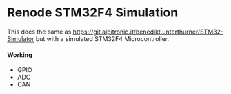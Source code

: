# Renode STM32F4 Simulation

This does the same as https://git.alpitronic.it/benedikt.unterthurner/STM32-Simulator but with a simulated STM32F4 Microcontroller.

#### Working
+ GPIO
+ ADC
+ CAN 
